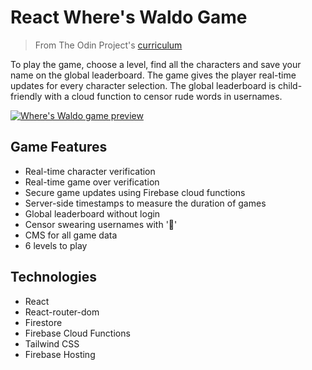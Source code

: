 # React Where's Waldo Game

> From The Odin Project's [curriculum](https://www.theodinproject.com/lessons/where-s-waldo-a-photo-tagging-app-javascript)

To play the game, choose a level, find all the characters and save your name on the global leaderboard. The game gives the player real-time updates for every character selection. The global leaderboard is child-friendly with a cloud function to censor rude words in usernames.

[![Where's Waldo game preview](./readme-screenshot.png)](https://where-s-waldo-top.web.app/)

## Game Features

- Real-time character verification
- Real-time game over verification
- Secure game updates using Firebase cloud functions
- Server-side timestamps to measure the duration of games
- Global leaderboard without login
- Censor swearing usernames with '🤪'
- CMS for all game data
- 6 levels to play

## Technologies

- React
- React-router-dom
- Firestore
- Firebase Cloud Functions
- Tailwind CSS
- Firebase Hosting

